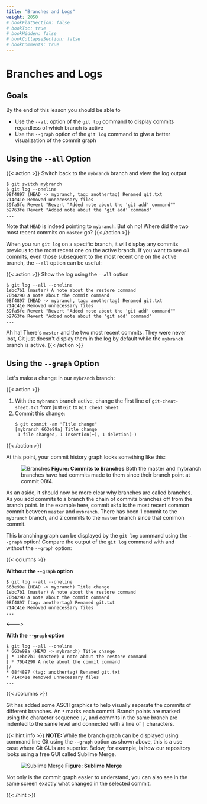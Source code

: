 ```yaml
---
title: "Branches and Logs"
weight: 2050
# bookFlatSection: false
# bookToc: true
# bookHidden: false
# bookCollapseSection: false
# bookComments: true
---
```


# Branches and Logs

## Goals

By the end of this lesson you should be able to

- Use the `--all` option of the `git log` command to display commits regardless of which branch is active
- Use the `--graph` option of the `git log` command to give a better visualization of the commit graph

## Using the `--all` Option

{{< action >}}
Switch back to the `mybranch` branch and view the log output
```text
$ git switch mybranch
$ git log --oneline
08f4897 (HEAD -> mybranch, tag: anothertag) Renamed git.txt
714c41e Removed unnecessary files
39fa5fc Revert "Revert "Added note about the 'git add' command""
b2763fe Revert "Added note about the 'git add' command"
...
```

Note that `HEAD` is indeed pointing to `mybranch`.
But oh no!  Where did the two most recent commits on `master` go?
{{< /action >}}

When you run `git log` on a specific branch, it will display any commits previous to the most recent one on the active branch.  If you want to see *all* commits, even those subsequent to the most recent one on the active branch, the `--all` option can be useful:

{{< action >}}
Show the log using the `--all` option
```text
$ git log --all --oneline
1ebc7b1 (master) A note about the restore command
70b4290 A note about the commit command
08f4897 (HEAD -> mybranch, tag: anothertag) Renamed git.txt
714c41e Removed unnecessary files
39fa5fc Revert "Revert "Added note about the 'git add' command""
b2763fe Revert "Added note about the 'git add' command"
...
```

Ah ha!  There's `master` and the two most recent commits.  They were never lost, Git just doesn't display them in the log by default while the `mybranch` branch is active.
{{< /action >}}

## Using the `--graph` Option

Let's make a change in our `mybranch` branch:

{{< action >}}
1. With the `mybranch` branch active, change the first line of `git-cheat-sheet.txt` from just `Git` to `Git Cheat Sheet`
2. Commit this change:
    ```text
    $ git commit -am "Title change"
    [mybranch 663e99a] Title change
     1 file changed, 1 insertion(+), 1 deletion(-)
    ```
{{< /action >}}

At this point, your commit history graph looks something like this:

<figure style="width: 500px">
<img src="/images/branches-4.png" alt="Branches">
<b>Figure: Commits to Branches</b> Both the master and mybranch branches have had commits made to them since their branch point at commit 08f4.
</figure>

As an aside, it should now be more clear why branches are called branches.  As you add commits to a branch the chain of commits branches off from the branch point.  In the example here, commit `08f4` is the most recent common commit between `master` and `mybranch`.  There has been 1 commit to the `mybranch` branch, and 2 commits to the `master` branch since that common commit.

This branching graph can be displayed by the `git log` command using the `--graph` option!  Compare the output of the `git log` command with and without the `--graph` option:

{{< columns >}}

**Without the `--graph` option**

```text
$ git log --all --oneline
663e99a (HEAD -> mybranch) Title change
1ebc7b1 (master) A note about the restore command
70b4290 A note about the commit command
08f4897 (tag: anothertag) Renamed git.txt
714c41e Removed unnecessary files
...
```
<--->

**With the `--graph` option**
```text
$ git log --all --oneline
* 663e99a (HEAD -> mybranch) Title change
| * 1ebc7b1 (master) A note about the restore command
| * 70b4290 A note about the commit command
|/  
* 08f4897 (tag: anothertag) Renamed git.txt
* 714c41e Removed unnecessary files
...
```
{{< /columns >}}

Git has added some ASCII graphics to help visually separate the commits of different branches.  An `*` marks each commit. Branch points are marked using the character sequence `|/`, and commits in the same branch are indented to the same level and connected with a line of `|` characters.


{{< hint info >}}
**NOTE:** While the branch graph can be displayed using command line Git using the `--graph` option as shown above, this is a use case where Git GUIs are superior.  Below, for example, is how our repository looks using a free GUI called Sublime Merge.

<figure>
<img src="/images/sublime-merge.png" alt="Sublime Merge">
<b>Figure: Sublime Merge</b>
</figure>

Not only is the commit graph easier to understand, you can also see in the same screen exactly what changed in the selected commit.

{{< /hint >}}